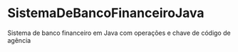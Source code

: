 # SistemaDeBancoFinanceiroJava
Sistema de banco financeiro em Java com operações e chave de código de agência

